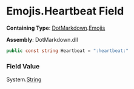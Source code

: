 # Emojis\.Heartbeat Field

**Containing Type**: [DotMarkdown](../../README.md)\.[Emojis](../README.md)

**Assembly**: DotMarkdown\.dll

```csharp
public const string Heartbeat = ":heartbeat:"
```

### Field Value

System\.[String](https://docs.microsoft.com/en-us/dotnet/api/system.string)
